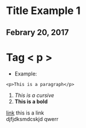 # Title Example 1
## Febrary 20, 2017
# Tag < p >
* Example:
~~~
<p>This is a paragraph</p>
~~~
1. *This is a cursive* 
2. __This is a bold__

[link](www.google.com) this is a link  
djfjdksmdcskjd qwerr

